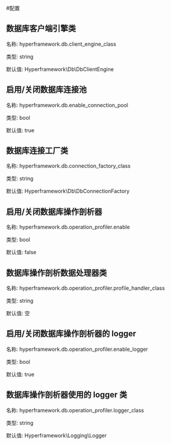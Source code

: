 #配置
## 数据库客户端引擎类
名称: hyperframework.db.client_engine_class

类型: string

默认值: Hyperframework\Db\DbClientEngine

## 启用/关闭数据库连接池
名称: hyperframework.db.enable_connection_pool

类型: bool

默认值: true

## 数据库连接工厂类
名称: hyperframework.db.connection_factory_class

类型: string

默认值: Hyperframework\Db\DbConnectionFactory

## 启用/关闭数据库操作剖析器
名称: hyperframework.db.operation_profiler.enable

类型: bool

默认值: false

## 数据库操作剖析数据处理器类

名称: hyperframework.db.operation_profiler.profile_handler_class

类型: string

默认值: 空

## 启用/关闭数据库操作剖析器的 logger
名称: hyperframework.db.operation_profiler.enable_logger

类型: bool

默认值: true

## 数据库操作剖析器使用的 logger 类
名称: hyperframework.db.operation_profiler.logger_class

类型: string

默认值: Hyperframework\Logging\Logger
